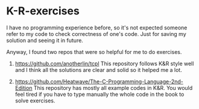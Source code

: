 # K-R-exercises
I have no programming experience before, so it's not expected someone refer to my code to check correctness of one's code. Just for saving my solution and seeing it in future.

Anyway, I found two repos that were so helpful for me to do exercises.

1. https://github.com/anotherlin/tcpl
    This repository follows K&R style well and I think all the solutions are clear and solid so it helped me a lot.

2. https://github.com/Heatwave/The-C-Programming-Language-2nd-Edition
    This repository has mostly all example codes in K&R. You would feel tired if you have to type manually the whole code in the book to solve exercises.   